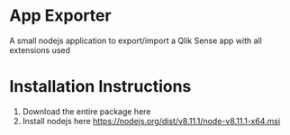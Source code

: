 # App Exporter
A small nodejs application to export/import a Qlik Sense app with all extensions used

# Installation Instructions

1. Download the entire package here
2. Install nodejs here https://nodejs.org/dist/v8.11.1/node-v8.11.1-x64.msi
